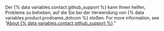 Der {% data variables.contact.github_support %} kann Ihnen helfen, Probleme zu beheben, auf die Sie bei der Verwendung von {% data variables.product.prodname_dotcom %} stoßen. For more information, see “[About {% data variables.contact.github_support %}](/github/working-with-github-support/about-github-support)."
